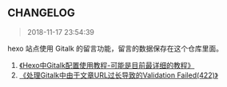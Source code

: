 ## CHANGELOG

>2018-11-17 23:54:39    

hexo  站点使用 Gitalk 的留言功能，留言的数据保存在这个仓库里面。
1. [《Hexo中Gitalk配置使用教程-可能是目前最详细的教程》](https://iochen.com/2018/01/06/use-gitalk-in-hexo/)
2. [《处理Gitalk中由于文章URL过长导致的Validation Failed(422)》](https://priesttomb.github.io/%E6%97%A5%E5%B8%B8/2018/02/12/%E5%A4%84%E7%90%86Gitalk%E4%B8%AD%E7%94%B1%E4%BA%8E%E6%96%87%E7%AB%A0URL%E8%BF%87%E9%95%BF%E5%AF%BC%E8%87%B4%E7%9A%84Validation-Failed(422)/)
